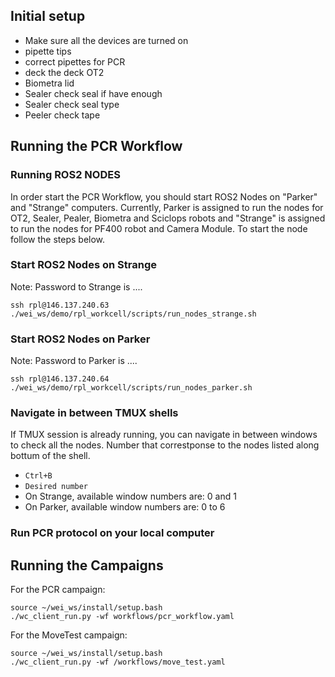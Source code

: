 
## Initial setup 
- Make sure all the devices are turned on
- pipette tips
- correct pipettes for PCR
- deck the deck OT2
- Biometra lid
- Sealer check seal if have enough
- Sealer check seal type
- Peeler check tape

## Running the PCR Workflow

### Running ROS2 NODES
In order start the PCR Workflow, you should start ROS2 Nodes on "Parker" and "Strange" computers. Currently, Parker is assigned to run the nodes for OT2, Sealer, Pealer, Biometra and Sciclops robots and "Strange" is assigned to run the nodes for PF400 robot and Camera Module. To start the node follow the steps below.
### Start ROS2 Nodes on Strange

Note: Password to Strange is ....

```
ssh rpl@146.137.240.63
./wei_ws/demo/rpl_workcell/scripts/run_nodes_strange.sh
```
### Start ROS2 Nodes on Parker
Note: Password to Parker is ....

```
ssh rpl@146.137.240.64
./wei_ws/demo/rpl_workcell/scripts/run_nodes_parker.sh
```

### Navigate in between TMUX shells
If TMUX session is already running, you can navigate in between windows to check all the nodes. Number that correstponse to the nodes listed along bottum of the shell.
- `Ctrl+B` 
- `Desired number`
- On Strange, available window numbers are: 0 and 1 
- On Parker, available window numbers are: 0 to 6 

### Run PCR protocol on your local computer

## Running the Campaigns

For the PCR campaign:

```
source ~/wei_ws/install/setup.bash
./wc_client_run.py -wf workflows/pcr_workflow.yaml
```

For the MoveTest campaign:
```
source ~/wei_ws/install/setup.bash
./wc_client_run.py -wf /workflows/move_test.yaml
```


